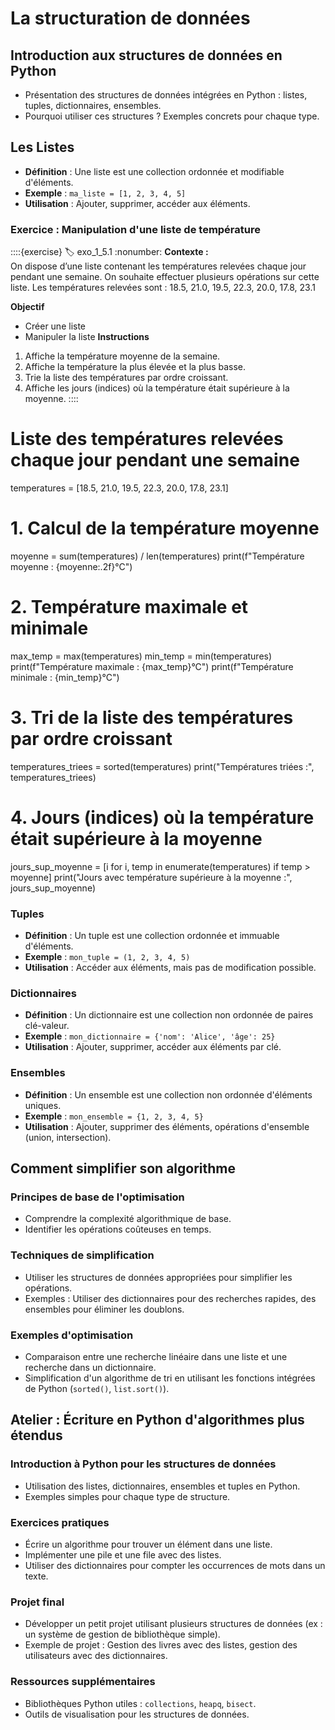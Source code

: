 # La structuration de données

## Introduction aux structures de données en Python
- Présentation des structures de données intégrées en Python : listes, tuples, dictionnaires, ensembles.
- Pourquoi utiliser ces structures ? Exemples concrets pour chaque type.

## Les Listes
- **Définition** : Une liste est une collection ordonnée et modifiable d'éléments.
- **Exemple** : `ma_liste = [1, 2, 3, 4, 5]`
- **Utilisation** : Ajouter, supprimer, accéder aux éléments.

### Exercice : Manipulation d'une liste de température
::::{exercise}
:label: exo_1_5.1
:nonumber:
**Contexte :**  
On dispose d’une liste contenant les températures relevées chaque jour pendant une semaine. On souhaite effectuer plusieurs opérations sur cette liste. Les températures relevées sont : 18.5, 21.0, 19.5, 22.3, 20.0, 17.8, 23.1

**Objectif**
- Créer une liste
- Manipuler la liste 
**Instructions**

1. Affiche la température moyenne de la semaine.
2. Affiche la température la plus élevée et la plus basse.
3. Trie la liste des températures par ordre croissant.
4. Affiche les jours (indices) où la température était supérieure à la moyenne.
::::

# Liste des températures relevées chaque jour pendant une semaine
temperatures = [18.5, 21.0, 19.5, 22.3, 20.0, 17.8, 23.1]

# 1. Calcul de la température moyenne
moyenne = sum(temperatures) / len(temperatures)
print(f"Température moyenne : {moyenne:.2f}°C")

# 2. Température maximale et minimale
max_temp = max(temperatures)
min_temp = min(temperatures)
print(f"Température maximale : {max_temp}°C")
print(f"Température minimale : {min_temp}°C")

# 3. Tri de la liste des températures par ordre croissant
temperatures_triees = sorted(temperatures)
print("Températures triées :", temperatures_triees)

# 4. Jours (indices) où la température était supérieure à la moyenne
jours_sup_moyenne = [i for i, temp in enumerate(temperatures) if temp > moyenne]
print("Jours avec température supérieure à la moyenne :", jours_sup_moyenne)



### Tuples
- **Définition** : Un tuple est une collection ordonnée et immuable d'éléments.
- **Exemple** : `mon_tuple = (1, 2, 3, 4, 5)`
- **Utilisation** : Accéder aux éléments, mais pas de modification possible.

### Dictionnaires
- **Définition** : Un dictionnaire est une collection non ordonnée de paires clé-valeur.
- **Exemple** : `mon_dictionnaire = {'nom': 'Alice', 'âge': 25}`
- **Utilisation** : Ajouter, supprimer, accéder aux éléments par clé.

### Ensembles
- **Définition** : Un ensemble est une collection non ordonnée d'éléments uniques.
- **Exemple** : `mon_ensemble = {1, 2, 3, 4, 5}`
- **Utilisation** : Ajouter, supprimer des éléments, opérations d'ensemble (union, intersection).

## Comment simplifier son algorithme

### Principes de base de l'optimisation
- Comprendre la complexité algorithmique de base.
- Identifier les opérations coûteuses en temps.

### Techniques de simplification
- Utiliser les structures de données appropriées pour simplifier les opérations.
- Exemples : Utiliser des dictionnaires pour des recherches rapides, des ensembles pour éliminer les doublons.

### Exemples d'optimisation
- Comparaison entre une recherche linéaire dans une liste et une recherche dans un dictionnaire.
- Simplification d'un algorithme de tri en utilisant les fonctions intégrées de Python (`sorted()`, `list.sort()`).

## Atelier : Écriture en Python d'algorithmes plus étendus

### Introduction à Python pour les structures de données
- Utilisation des listes, dictionnaires, ensembles et tuples en Python.
- Exemples simples pour chaque type de structure.

### Exercices pratiques
- Écrire un algorithme pour trouver un élément dans une liste.
- Implémenter une pile et une file avec des listes.
- Utiliser des dictionnaires pour compter les occurrences de mots dans un texte.

### Projet final
- Développer un petit projet utilisant plusieurs structures de données (ex : un système de gestion de bibliothèque simple).
- Exemple de projet : Gestion des livres avec des listes, gestion des utilisateurs avec des dictionnaires.

### Ressources supplémentaires
- Bibliothèques Python utiles : `collections`, `heapq`, `bisect`.
- Outils de visualisation pour les structures de données.
